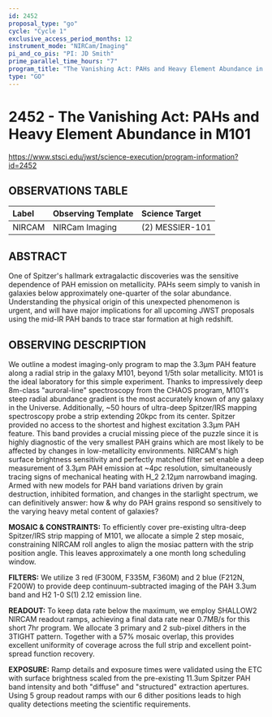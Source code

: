 ```yaml
---
id: 2452
proposal_type: "go"
cycle: "Cycle 1"
exclusive_access_period_months: 12
instrument_mode: "NIRCam/Imaging"
pi_and_co_pis: "PI: JD Smith"
prime_parallel_time_hours: "7"
program_title: "The Vanishing Act: PAHs and Heavy Element Abundance in M101"
type: "GO"
---
```

# 2452 - The Vanishing Act: PAHs and Heavy Element Abundance in M101
https://www.stsci.edu/jwst/science-execution/program-information?id=2452
## OBSERVATIONS TABLE
| Label   | Observing Template | Science Target |
| :------ | :----------------- | :------------- |
| NIRCAM  | NIRCam Imaging     | (2) MESSIER-101 |

## ABSTRACT

One of Spitzer's hallmark extragalactic discoveries was the sensitive dependence of PAH emission on metallicity. PAHs seem simply to vanish in galaxies below approximately one-quarter of the solar abundance. Understanding the physical origin of this unexpected phenomenon is urgent, and will have major implications for all upcoming JWST proposals using the mid-IR PAH bands to trace star formation at high redshift.

## OBSERVING DESCRIPTION

We outline a modest imaging-only program to map the 3.3µm PAH feature along a radial strip in the galaxy M101, beyond 1/5th solar metallicity. M101 is the ideal laboratory for this simple experiment. Thanks to impressively deep 8m-class "auroral-line" spectroscopy from the CHAOS program, M101's steep radial abundance gradient is the most accurately known of any galaxy in the Universe. Additionally, ~50 hours of ultra-deep Spitzer/IRS mapping spectroscopy probe a strip extending 20kpc from its center. Spitzer provided no access to the shortest and highest excitation 3.3µm PAH feature. This band provides a crucial missing piece of the puzzle since it is highly diagnostic of the very smallest PAH grains which are most likely to be affected by changes in low-metallicity environments. NIRCAM's high surface brightness sensitivity and perfectly matched filter set enable a deep measurement of 3.3µm PAH emission at ~4pc resolution, simultaneously tracing signs of mechanical heating with H_2 2.12µm narrowband imaging. Armed with new models for PAH band variations driven by grain destruction, inhibited formation, and changes in the starlight spectrum, we can definitively answer: how & why do PAH grains respond so sensitively to the varying heavy metal content of galaxies?

**MOSAIC & CONSTRAINTS:**
To efficiently cover pre-existing ultra-deep Spitzer/IRS strip mapping of M101, we allocate a simple 2 step mosaic, constraining NIRCAM roll angles to align the mosiac pattern with the strip position angle. This leaves approximately a one month long scheduling window.

**FILTERS:**
We utilize 3 red (F300M, F335M, F360M) and 2 blue (F212N, F200W) to provide deep continuum-subtracted imaging of the PAH 3.3um band and H2 1-0 S(1) 2.12 emission line.

**READOUT:**
To keep data rate below the maximum, we employ SHALLOW2 NIRCAM readout ramps, achieving a final data rate near 0.7MB/s for this short 7hr program. We allocate 3 primary and 2 sub-pixel dithers in the 3TIGHT pattern. Together with a 57% mosaic overlap, this provides excellent uniformity of coverage across the full strip and excellent point-spread function recovery.

**EXPOSURE:**
Ramp details and exposure times were validated using the ETC with surface brightness scaled from the pre-existing 11.3um Spitzer PAH band intensity and both "diffuse" and "structured" extraction apertures. Using 5 group readout ramps with our 6 dither positions leads to high quality detections meeting the scientific requirements.